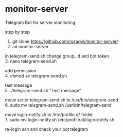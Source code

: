 # monitor-server
Telegram Bot for server monitoring

step by step
1. git clone https://github.com/rozaqiw/monitor-server/
2. cd monitor-server

in telegram-send.sh change group_id and bot token                  
3. nano telegram-send.sh

add permission    
4. chmod +x telegram-send.sh

test message    
5. ./telegram-send.sh "Test message"

move script telegram-send.sh to /usr/bin/telegram-send           
6. sudo mv telegram-send.sh /usr/bin/telegram-send

move login-notify.sh to /etc/profile.d/ folder          
7. sudo mv login-notify.sh /etc/profile.d/login-notify.sh

re-login ssh and check your bot telegram

